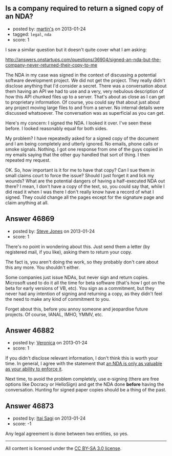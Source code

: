 ## Is a company required to return a signed copy of an NDA?

- posted by: [martin's](https://stackexchange.com/users/-1/16979-martin-s) on 2013-01-24
- tagged: `legal`, `nda`
- score: 1

I saw a similar question but it doesn't quite cover what I am asking:

http://answers.onstartups.com/questions/36904/signed-an-nda-but-the-company-never-returned-their-copy-to-me

The NDA in my case was signed in the context of discussing a potential software development project.  We did not get the project.  They really didn't disclose anything that I'd consider a secret.  There was a conversation about them having an API we had to use and a very, very nebulous description of how this API chunked files up to a server.  That's about as close as I can get to proprietary information.  Of course, you could say that about just about any project moving large files to and from a server.  No internal details were discussed whatsoever. The conversation was as superficial as you can get.

Here's my concern:  I signed the NDA.  I looked it over. I've seen these before. I looked reasonably equal for both sides.  

My problem?  I have repeatedly asked for a signed copy of the document and I am being completely and utterly ignored.  No emails, phone calls or smoke signals. Nothing. I got one response from one of the guys copied in my emails saying that the other guy handled that sort of thing.  I then repeated my request.

OK.  So, how important is it for me to have that copy?  Can I sue them in small claims court to force the issue?  Should I just forget it and lick my wounds?  What are the potential dangers of having a half-executed NDA out there?  I mean, I don't have a copy of the text, so, you could say that, while I did read it when I was there I don't really know have a record of what I signed.  They could change all the pages except for the signature page and claim anything at all.



## Answer 46869

- posted by: [Steve Jones](https://stackexchange.com/users/-1/12985-steve-jones) on 2013-01-24
- score: 1

There's no point in wondering about this. Just send them a letter (by registered mail, if you like), asking them to return your copy.

The fact is, you aren't doing the work, so they probably don't care about this any more. You shouldn't either.

Some companies just issue NDAs, but never sign and return copies. Microsoft used to do it all the time for beta software (that's how I got on the beta for early versions of VB, etc). You sign as a commitment, but they never had any intention of signing and returning a copy, as they didn't feel the need to make any kind of commitment to you.

Forget about this, before you annoy someone and jeopardise future projects. Of course, IANAL, IMHO, YMMV, etc.


## Answer 46882

- posted by: [Veronica](https://stackexchange.com/users/-1/13945-veronica) on 2013-01-24
- score: 1

<p>If you didn't disclose relevant information, I don't think this is worth your time. In general, I agree with the statement that <a href="http://brillsonlaw.blogspot.com/2012/11/disrupting-nda.html" rel="nofollow">an NDA is only as valuable as your ability to enforce it</a>. </p>

<p>Next time, to avoid the problem completely, use e-signing (there are free options like Docracy or HelloSign) and get the NDA done <strong>before</strong> having the conversation. Hunting for signed paper copies should be a thing of the past.</p>



## Answer 46873

- posted by: [Itai Sagi](https://stackexchange.com/users/-1/12742-itai-sagi) on 2013-01-24
- score: -1

Any legal agreement is done between two entities, so yes.



---

All content is licensed under the [CC BY-SA 3.0 license](https://creativecommons.org/licenses/by-sa/3.0/).
